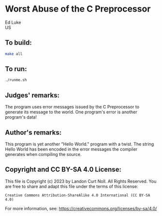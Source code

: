 # Worst Abuse of the C Preprocessor

Ed Luke\
US


## To build:

```sh
make all
```


## To run:

```sh
./runme.sh
```


## Judges' remarks:

The program uses error messages issued by the C Preprocessor to
generate its message to the world.  One program's error is another\
program's data!


## Author's remarks:

This program is yet another "Hello World." program with a twist.  The
string Hello World has been encoded in the error messages the compiler
generates when compiling the source.


## Copyright and CC BY-SA 4.0 License:

This file is Copyright (c) 2023 by Landon Curt Noll.  All Rights Reserved.
You are free to share and adapt this file under the terms of this license:

    Creative Commons Attribution-ShareAlike 4.0 International (CC BY-SA 4.0)

For more information, see: https://creativecommons.org/licenses/by-sa/4.0/
